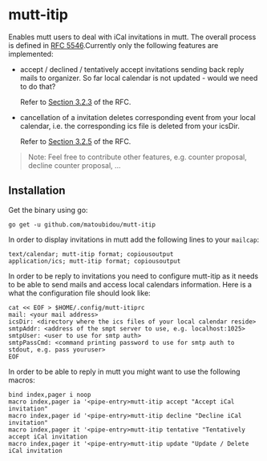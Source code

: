 # mutt-itip

Enables mutt users to deal with iCal invitations in mutt. The overall process is
defined in [RFC 5546](https://datatracker.ietf.org/doc/html/rfc5546).Currently
only the following features are implemented:

* accept / declined / tentatively accept invitations sending back reply mails to
  organizer. So far local calendar is not updated - would we need to do that?

  Refer to [Section
  3.2.3](https://datatracker.ietf.org/doc/html/rfc5546#section-3.2.3) of the
  RFC.

* cancellation of a invitation deletes corresponding event from your local
  calendar, i.e. the corresponding ics file is deleted from your icsDir.

  Refer to [Section
  3.2.5](https://datatracker.ietf.org/doc/html/rfc5546#section-3.2.5) of the
  RFC.

>Note: Feel free to contribute other features, e.g. counter proposal, decline
>counter proposal, ...
## Installation

Get the binary using go:

```
go get -u github.com/matoubidou/mutt-itip
```

In order to display invitations in mutt add the following lines to your
`mailcap`:

```
text/calendar; mutt-itip format; copiousoutput
application/ics; mutt-itip format; copiousoutput
```

In order to be reply to invitations you need to configure mutt-itip as it needs
to be able to send mails and access local calendars information. Here is a what
the configuration file should look like:

```
cat << EOF > $HOME/.config/mutt-itiprc
mail: <your mail address>
icsDir: <directory where the ics files of your local calendar reside>
smtpAddr: <address of the smpt server to use, e.g. localhost:1025>
smtpUser: <user to use for smtp auth>
smtpPassCmd: <command printing password to use for smtp auth to stdout, e.g. pass youruser>
EOF
```

In order to be able to reply in mutt you might want to use the following macros:

```
bind index,pager i noop
macro index,pager ia '<pipe-entry>mutt-itip accept "Accept iCal invitation"
macro index,pager id '<pipe-entry>mutt-itip decline "Decline iCal invitation"
macro index,pager it '<pipe-entry>mutt-itip tentative "Tentatively accept iCal invitation
macro index,pager it '<pipe-entry>mutt-itip update "Update / Delete iCal invitation
```
